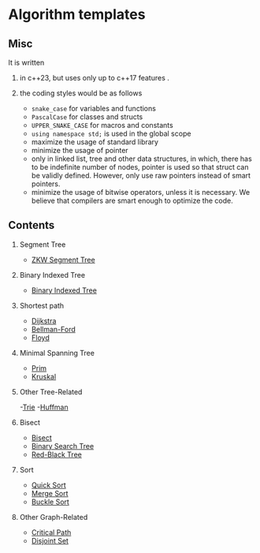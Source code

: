 # Algorithm templates

## Misc

It is written

1. in c++23, but uses only up to c++17 features .
2. the coding styles would be as follows

    - `snake_case` for variables and functions
    - `PascalCase` for classes and structs
    - `UPPER_SNAKE_CASE` for macros and constants
    - `using namespace std;` is used in the global scope
    - maximize the usage of standard library
    - minimize the usage of pointer
    - only in linked list, tree and other data structures, in which, there has to be indefinite number of nodes, pointer is used so that struct can be validly defined. However, only use raw pointers instead of smart pointers.
    - minimize the usage of bitwise operators, unless it is necessary. We believe that compilers are smart enough to optimize the code.

## Contents

1. Segment Tree

    - [ZKW Segment Tree](./segment_tree/zkw_segment_tree.cxx)

2. Binary Indexed Tree

    - [Binary Indexed Tree](./binary_indexed_tree/binary_indexed_tree.cxx)

3. Shortest path

    - [Dijkstra](./graph/shortest_path/dijkstra.cxx)
    - [Bellman-Ford](./graph/shortest_path/bellman_ford.cxx)
    - [Floyd](./graph/shortest_path/floyd.cxx)

4. Minimal Spanning Tree

    - [Prim](./graph/minimal_spanning_tree/prim.cxx)
    - [Kruskal](./graph/minimal_spanning_tree/kruskal.cxx)

5. Other Tree-Related

    -[Trie](./tree/trie.cxx)
    -[Huffman](./tree/huffman.cxx)

6. Bisect

    - [Bisect](./bisect/bisect.cxx)
    - [Binary Search Tree](./bisect/binary_search_tree.cxx)
    - [Red-Black Tree](./bisect/rb_tree.cxx)

7. Sort

    - [Quick Sort](./sort/quick_sort.cxx)
    - [Merge Sort](./sort/merge_sort.cxx)
    - [Buckle Sort](./sort/buckle_sort.cxx)

8. Other Graph-Related

    - [Critical Path](./graph/critical_path.cxx)
    - [Disjoint Set](./graph/disjoint_set.cxx)
